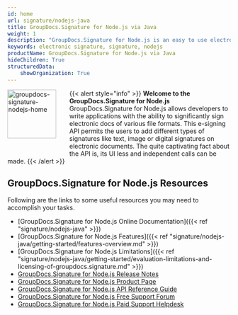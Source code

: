 ```yaml
---
id: home
url: signature/nodejs-java
title: GroupDocs.Signature for Node.js via Java
weight: 1
description: "GroupDocs.Signature for Node.js is an easy to use electronic signature API designed for Node.js applications"
keywords: electronic signature, signature, nodejs
productName: GroupDocs.Signature for Node.js via Java
hideChildren: True
structuredData:
    showOrganization: True
---
```

{{< alert style="info" >}}<img src="/signature/nodejs-java/images/home.png" width="110" height="110" alt="groupdocs-signature-nodejs-home" align="left" style="margin: 0 30px 30px 0"/> **Welcome to the GroupDocs.Signature for Node.js**  
GroupDocs.Signature for Node.js allows developers to write applications with the ability to significantly sign electronic docs of various file formats. This e-signing API permits the users to add different types of signatures like text, image or digital signatures on electronic documents. The quite captivating fact about the API is, its UI less and independent calls can be made.
{{< /alert >}}

## GroupDocs.Signature for Node.js Resources

Following are the links to some useful resources you may need to accomplish your tasks.

* [GroupDocs.Signature for Node.js Online Documentation]({{< ref "signature/nodejs-java" >}})
* [GroupDocs.Signature for Node.js Features]({{< ref "signature/nodejs-java/getting-started/features-overview.md" >}})
* [GroupDocs.Signature for Node.js Limitations]({{< ref "signature/nodejs-java/getting-started/evaluation-limitations-and-licensing-of-groupdocs.signature.md" >}})
* [GroupDocs.Signature for Node.js Release Notes](https://releases.groupdocs.com/signature/java/release-notes/)
* [GroupDocs.Signature for Node.js Product Page](https://products.groupdocs.com/signature/nodejs-java)
* [GroupDocs.Signature for Node.js API Reference Guide](https://reference.groupdocs.com/signature/nodejs-java/)
* [GroupDocs.Signature for Node.js Free Support Forum](https://forum.groupdocs.com/c/signature)
* [GroupDocs.Signature for Node.js Paid Support Helpdesk](https://helpdesk.groupdocs.com/)
